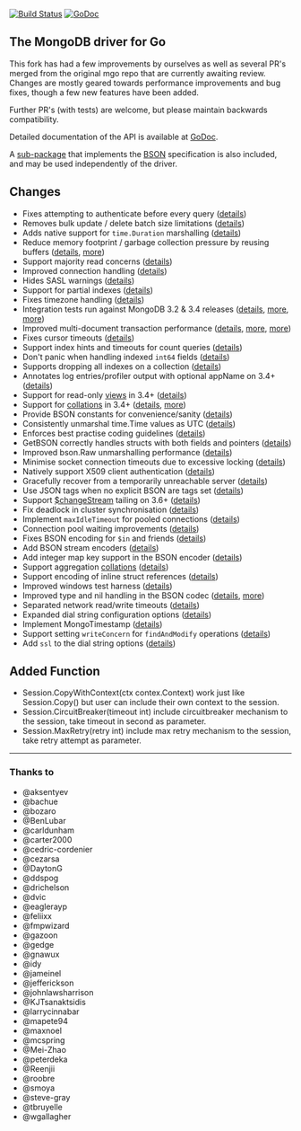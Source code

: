 [![Build Status](https://travis-ci.org/bukalapak/mgo.svg?branch=master)](https://travis-ci.org/bukalapak/mgo) [![GoDoc](https://godoc.org/github.com/bukalapak/mgo?status.svg)](https://godoc.org/github.com/bukalapak/mgo)

The MongoDB driver for Go
-------------------------

This fork has had a few improvements by ourselves as well as several PR's merged from the original mgo repo that are currently awaiting review.
Changes are mostly geared towards performance improvements and bug fixes, though a few new features have been added.

Further PR's (with tests) are welcome, but please maintain backwards compatibility.

Detailed documentation of the API is available at
[GoDoc](https://godoc.org/github.com/bukalapak/mgo).

A [sub-package](https://godoc.org/github.com/bukalapak/mgo/bson) that implements the [BSON](http://bsonspec.org) specification is also included, and may be used independently of the driver.

## Changes
* Fixes attempting to authenticate before every query ([details](https://github.com/go-mgo/mgo/issues/254))
* Removes bulk update / delete batch size limitations ([details](https://github.com/go-mgo/mgo/issues/288))
* Adds native support for `time.Duration` marshalling ([details](https://github.com/go-mgo/mgo/pull/373))
* Reduce memory footprint / garbage collection pressure by reusing buffers ([details](https://github.com/go-mgo/mgo/pull/229), [more](https://github.com/bukalapak/mgo/pull/56))
* Support majority read concerns ([details](https://github.com/bukalapak/mgo/pull/2))
* Improved connection handling ([details](https://github.com/bukalapak/mgo/pull/5))
* Hides SASL warnings ([details](https://github.com/bukalapak/mgo/pull/7))
* Support for partial indexes ([details](https://github.com/domodwyer/mgo/commit/5efe8eccb028238d93c222828cae4806aeae9f51))
* Fixes timezone handling ([details](https://github.com/go-mgo/mgo/pull/464))
* Integration tests run against MongoDB 3.2 & 3.4 releases ([details](https://github.com/bukalapak/mgo/pull/4), [more](https://github.com/bukalapak/mgo/pull/24), [more](https://github.com/bukalapak/mgo/pull/35))
* Improved multi-document transaction performance ([details](https://github.com/bukalapak/mgo/pull/10), [more](https://github.com/bukalapak/mgo/pull/11), [more](https://github.com/bukalapak/mgo/pull/16))
* Fixes cursor timeouts ([details](https://jira.mongodb.org/browse/SERVER-24899))
* Support index hints and timeouts for count queries ([details](https://github.com/bukalapak/mgo/pull/17))
* Don't panic when handling indexed `int64` fields ([details](https://github.com/go-mgo/mgo/issues/475))
* Supports dropping all indexes on a collection ([details](https://github.com/bukalapak/mgo/pull/25))
* Annotates log entries/profiler output with optional appName on 3.4+ ([details](https://github.com/bukalapak/mgo/pull/28))
* Support for read-only [views](https://docs.mongodb.com/manual/core/views/) in 3.4+ ([details](https://github.com/bukalapak/mgo/pull/33))
* Support for [collations](https://docs.mongodb.com/manual/reference/collation/) in 3.4+ ([details](https://github.com/bukalapak/mgo/pull/37), [more](https://github.com/bukalapak/mgo/pull/166))
* Provide BSON constants for convenience/sanity ([details](https://github.com/bukalapak/mgo/pull/41))
* Consistently unmarshal time.Time values as UTC ([details](https://github.com/bukalapak/mgo/pull/42))
* Enforces best practise coding guidelines ([details](https://github.com/bukalapak/mgo/pull/44))
* GetBSON correctly handles structs with both fields and pointers ([details](https://github.com/bukalapak/mgo/pull/40))
* Improved bson.Raw unmarshalling performance ([details](https://github.com/bukalapak/mgo/pull/49))
* Minimise socket connection timeouts due to excessive locking ([details](https://github.com/bukalapak/mgo/pull/52))
* Natively support X509 client authentication ([details](https://github.com/bukalapak/mgo/pull/55))
* Gracefully recover from a temporarily unreachable server ([details](https://github.com/bukalapak/mgo/pull/69))
* Use JSON tags when no explicit BSON are tags set ([details](https://github.com/bukalapak/mgo/pull/91))
* Support [$changeStream](https://docs.mongodb.com/manual/changeStreams/) tailing on 3.6+ ([details](https://github.com/bukalapak/mgo/pull/97))
* Fix deadlock in cluster synchronisation ([details](https://github.com/bukalapak/mgo/issues/120))
* Implement `maxIdleTimeout` for pooled connections ([details](https://github.com/bukalapak/mgo/pull/116))
* Connection pool waiting improvements ([details](https://github.com/bukalapak/mgo/pull/115))
* Fixes BSON encoding for `$in` and friends ([details](https://github.com/bukalapak/mgo/pull/128))
* Add BSON stream encoders ([details](https://github.com/bukalapak/mgo/pull/127))
* Add integer map key support in the BSON encoder ([details](https://github.com/bukalapak/mgo/pull/140)) 
* Support aggregation [collations](https://docs.mongodb.com/manual/reference/collation/) ([details](https://github.com/bukalapak/mgo/pull/144))
* Support encoding of inline struct references ([details](https://github.com/bukalapak/mgo/pull/146))
* Improved windows test harness ([details](https://github.com/bukalapak/mgo/pull/158))
* Improved type and nil handling in the BSON codec ([details](https://github.com/bukalapak/mgo/pull/147/files), [more](https://github.com/bukalapak/mgo/pull/181))
* Separated network read/write timeouts ([details](https://github.com/bukalapak/mgo/pull/161))
* Expanded dial string configuration options ([details](https://github.com/bukalapak/mgo/pull/162))
* Implement MongoTimestamp ([details](https://github.com/bukalapak/mgo/pull/171))
* Support setting `writeConcern` for `findAndModify` operations ([details](https://github.com/bukalapak/mgo/pull/185))
* Add `ssl` to the dial string options ([details](https://github.com/bukalapak/mgo/pull/184))


## Added Function
* Session.CopyWithContext(ctx contex.Context)
	work just like Session.Copy() but user can include their own context to the session.
* Session.CircuitBreaker(timeout int)
	include circuitbreaker mechanism to the session, take timeout in second as parameter. 
* Session.MaxRetry(retry int)
	include max retry mechanism to the session, take retry attempt as parameter. 

---

### Thanks to
* @aksentyev
* @bachue
* @bozaro
* @BenLubar
* @carldunham
* @carter2000
* @cedric-cordenier
* @cezarsa
* @DaytonG
* @ddspog
* @drichelson
* @dvic
* @eaglerayp
* @feliixx
* @fmpwizard
* @gazoon
* @gedge
* @gnawux
* @idy
* @jameinel
* @jefferickson
* @johnlawsharrison
* @KJTsanaktsidis
* @larrycinnabar
* @mapete94
* @maxnoel
* @mcspring
* @Mei-Zhao
* @peterdeka
* @Reenjii
* @roobre
* @smoya
* @steve-gray
* @tbruyelle
* @wgallagher
